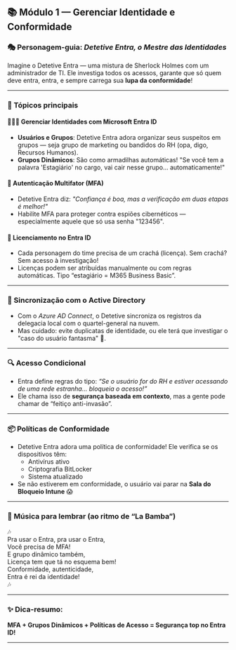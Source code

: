 ## 📚 **Módulo 1 — Gerenciar Identidade e Conformidade**

### 🎭 Personagem-guia: *Detetive Entra, o Mestre das Identidades*

Imagine o Detetive Entra — uma mistura de Sherlock Holmes com um administrador de TI. Ele investiga todos os acessos, garante que só quem deve entra, entra, e sempre carrega sua **lupa da conformidade**!

---

### 🧩 Tópicos principais

#### 🧑‍🤝‍🧑 Gerenciar Identidades com Microsoft Entra ID
- **Usuários e Grupos**: Detetive Entra adora organizar seus suspeitos em grupos — seja grupo de marketing ou bandidos do RH (opa, digo, Recursos Humanos).
- **Grupos Dinâmicos**: São como armadilhas automáticas! "Se você tem a palavra 'Estagiário' no cargo, vai cair nesse grupo... automaticamente!"

#### 🔐 Autenticação Multifator (MFA)
- Detetive Entra diz: *"Confiança é boa, mas a verificação em duas etapas é melhor!"*
- Habilite MFA para proteger contra espiões cibernéticos — especialmente aquele que só usa senha "123456".

#### 📜 Licenciamento no Entra ID
- Cada personagem do time precisa de um crachá (licença). Sem crachá? Sem acesso à investigação!
- Licenças podem ser atribuídas manualmente ou com regras automáticas. Tipo “estagiário = M365 Business Basic”.

---

### 📡 Sincronização com o Active Directory
- Com o *Azure AD Connect*, o Detetive sincroniza os registros da delegacia local com o quartel-general na nuvem.
- Mas cuidado: evite duplicatas de identidade, ou ele terá que investigar o "caso do usuário fantasma" 👻.

---

### 🔍 Acesso Condicional
- Entra define regras do tipo: *“Se o usuário for do RH e estiver acessando de uma rede estranha… bloqueia o acesso!”*
- Ele chama isso de **segurança baseada em contexto**, mas a gente pode chamar de “feitiço anti-invasão”.

---

### 📦 Políticas de Conformidade
- Detetive Entra adora uma política de conformidade! Ele verifica se os dispositivos têm:
  - Antivírus ativo
  - Criptografia BitLocker
  - Sistema atualizado
- Se não estiverem em conformidade, o usuário vai parar na **Sala do Bloqueio Intune** 😱

---

### 🎵 Música para lembrar (ao ritmo de “La Bamba”)
🎶  
Pra usar o Entra, pra usar o Entra,  
Você precisa de MFA!  
E grupo dinâmico também,  
Licença tem que tá no esquema bem!  
Conformidade, autenticidade,  
Entra é rei da identidade!  
🎶

---

### ✨ Dica-resumo:  
**MFA + Grupos Dinâmicos + Políticas de Acesso = Segurança top no Entra ID!**

---

